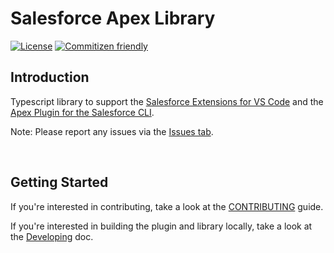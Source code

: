 # Salesforce Apex Library

[![License](https://img.shields.io/badge/License-BSD%203--Clause-blue.svg)](https://opensource.org/licenses/BSD-3-Clause)
[![Commitizen friendly](https://img.shields.io/badge/commitizen-friendly-brightgreen.svg)](http://commitizen.github.io/cz-cli/)

## Introduction
Typescript library to support the [Salesforce Extensions for VS Code](https://github.com/forcedotcom/salesforcedx-vscode/) and the [Apex Plugin for the Salesforce CLI](https://github.com/salesforcecli/plugin-apex).

Note: Please report any issues via the [Issues tab](https://github.com/forcedotcom/salesforcedx-apex/issues).

<br/>

## Getting Started

If you're interested in contributing, take a look at the [CONTRIBUTING](./CONTRIBUTING.md) guide.

If you're interested in building the plugin and library locally, take a look at the [Developing](./contributing/developing.md) doc.
